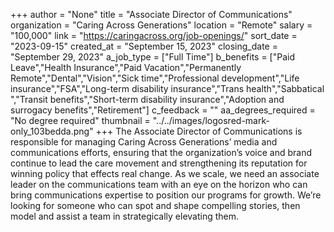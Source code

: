+++
author = "None"
title = "Associate Director of Communications"
organization = "Caring Across Generations"
location = "Remote"
salary = "100,000"
link = "https://caringacross.org/job-openings/"
sort_date = "2023-09-15"
created_at = "September 15, 2023"
closing_date = "September 29, 2023"
a_job_type = ["Full Time"]
b_benefits = ["Paid Leave","Health Insurance","Paid Vacation","Permanently Remote","Dental","Vision","Sick time","Professional development","Life insurance","FSA","Long-term disability insurance","Trans health","Sabbatical ","Transit benefits","Short-term disability insurance","Adoption and surrogacy benefits","Retirement"]
c_feedback = ""
aa_degrees_required = "No degree required"
thumbnail = "../../images/logosred-mark-only_103bedda.png"
+++
The Associate Director of Communications is responsible for managing Caring Across Generations’ media and communications efforts, ensuring that the organization’s voice and brand continue to lead the care movement and strengthening its reputation for winning policy that effects real change. As we scale, we need an associate leader on the communications team with an eye on the horizon who can bring communications expertise to position our programs for growth. We’re looking for someone who can spot and shape compelling stories, then model and assist a team in strategically elevating them. 

